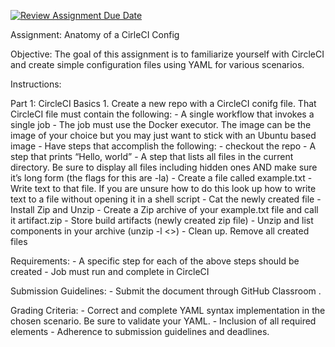 [![Review Assignment Due Date](https://classroom.github.com/assets/deadline-readme-button-24ddc0f5d75046c5622901739e7c5dd533143b0c8e959d652212380cedb1ea36.svg)](https://classroom.github.com/a/t8eNCNAU)



Assignment: Anatomy of a CirleCI Config

Objective: The goal of this assignment is to familiarize yourself with CircleCI and create simple configuration files using YAML for various scenarios.

Instructions:

Part 1: CircleCI Basics 1. Create a new repo with a CircleCI conifg file. That CircleCI file must contain the following: - A single workflow that invokes a single job - The job must use the Docker executor. The image can be the image of your choice but you may just want to stick with an Ubuntu based image - Have steps that accomplish the following: - checkout the repo - A step that prints “Hello, world” - A step that lists all files in the current directory. Be sure to display all files including hidden ones AND make sure it’s long form (the flags for this are -la) - Create a file called example.txt - Write text to that file. If you are unsure how to do this look up how to write text to a file without opening it in a shell script - Cat the newly created file - Install Zip and Unzip - Create a Zip archive of your example.txt file and call it artifact.zip - Store build artifacts (newly created zip file) - Unzip and list components in your archive (unzip -l <<filename>>) - Clean up. Remove all created files

Requirements: - A specific step for each of the above steps should be created - Job must run and complete in CircleCI

Submission Guidelines: - Submit the document through GitHub Classroom .

Grading Criteria: - Correct and complete YAML syntax implementation in the chosen scenario. Be sure to validate your YAML. - Inclusion of all required elements - Adherence to submission guidelines and deadlines.